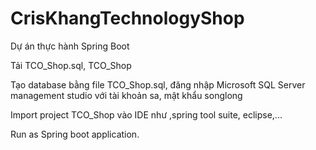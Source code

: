 # CrisKhangTechnologyShop
Dự án thực hành Spring Boot

Tải TCO_Shop.sql, TCO_Shop

Tạo database bằng file TCO_Shop.sql, đăng nhập Microsoft SQL Server management studio với tài khoản sa, mật khẩu songlong

Import project TCO_Shop vào IDE như ,spring tool suite, eclipse,...

Run as Spring boot application.
